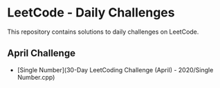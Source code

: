 # LeetCode - Daily Challenges

This repository contains solutions to daily challenges on LeetCode.

## April Challenge
- [Single Number](30-Day LeetCoding Challenge (April) - 2020/Single Number.cpp)
